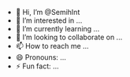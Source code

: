 - 👋 Hi, I’m @SemihInt
- 👀 I’m interested in ...
- 🌱 I’m currently learning ...
- 💞️ I’m looking to collaborate on ...
- 📫 How to reach me ...
- 😄 Pronouns: ...
- ⚡ Fun fact: ...

<!---
SemihInt/SemihInt is a ✨ special ✨ repository because its `README.md` (this file) appears on your GitHub profile.
You can click the Preview link to take a look at your changes.
--->

